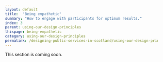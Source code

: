 ```yaml
---
layout: default
title:  "Being empathetic"
summary: "How to engage with participants for optimum results."
index: 3
parent: using-our-design-principles
thispage: being-empathetic
category: using-our-design-principles
permalink: /designing-public-services-in-scotland/using-our-design-principles/being-empathetic/
---
```


This section is coming soon.

